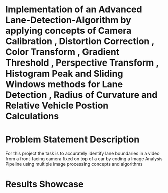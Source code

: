 # Implementation of an Advanced Lane-Detection-Algorithm by applying concepts of Camera Calibration , Distortion Correction , Color Transform , Gradient Threshold , Perspective Transform , Histogram Peak and Sliding Windows methods for Lane Detection , Radius of Curvature and Relative Vehicle Postion Calculations

# Problem Statement Description
For this project the task is to accurately identify lane boundaries in a video from a front-facing camera fixed on top of a car by coding
a Image Analysis Pipeline using multiple image processing concepts and algorithms

# Results Showcase

